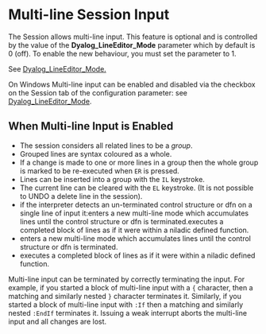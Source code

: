 <h1 class="heading"><span class="name">Multi-line Session Input</span></h1>

The Session allows multi-line input. This feature is optional and is controlled by the value of the **Dyalog_LineEditor_Mode** parameter which by default is 0 (off). To enable the new behaviour, you must set the parameter to 1.

See [Dyalog_LineEditor_Mode.](../../windows-installation-and-configuration-guide/configuration-parameters/dyalog-lineeditor-mode)

On Windows Multi-line input can be enabled and disabled via the checkbox on the Session tab of the configuration parameter: see [Dyalog_LineEditor_Mode](../../windows-installation-and-configuration-guide/configuring-the-ide/configuration-dialog/configuration-dialog-session-tab).

## When Multi-line Input is Enabled

- The session considers all related lines to be a *group*.
- Grouped lines are syntax coloured as a whole.
- If a change is made to one or more lines in a group then the whole group is marked to be re-executed when `ER` is pressed.
- Lines can be inserted into a group with the `IL` keystroke.
- The current line can be cleared with the `EL` keystroke. (It is not possible to UNDO a delete line in the session).
- if the interpreter detects an un-terminated control structure or dfn on a single line of input it:enters a new multi-line mode which accumulates lines until the control structure or dfn is terminated.executes a completed block of lines as if it were within a niladic defined function.
- enters a new multi-line mode which accumulates lines until the control structure or dfn is terminated.
- executes a completed block of lines as if it were within a niladic defined function.

Multi-line input can be terminated by correctly terminating the input. For example, if you started a block of multi-line input with a `{` character, then a matching and similarly nested `}` character terminates it. Similarly, if you started a block of multi-line input with `:If` then a matching and similarly nested `:EndIf` terminates it. Issuing a weak interrupt aborts the multi-line input and all changes are lost.
